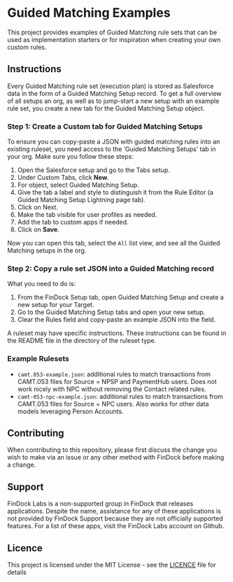 # Guided Matching Examples
This project provides examples of Guided Matching rule sets that can be used as implementation starters or for inspiration when creating your own custom rules.

## Instructions
Every Guided Matching rule set (execution plan) is stored as Salesforce data in the form of a Guided Matching Setup record. To get a full overview of all setups an org, as well as to jump-start a new setup with an example rule set, you create a new tab for the Guided Matching Setup object.

### Step 1: Create a Custom tab for Guided Matching Setups
To ensure you can copy-paste a JSON with guided matching rules into an existing ruleset, you need access to the ‘Guided Matching Setups’ tab in your org. Make sure you follow these steps:

1. Open the Salesforce setup and go to the Tabs setup.
2. Under Custom Tabs, click **New**.
3. For object, select Guided Matching Setup.
4. Give the tab a label and style to distinguish it from the Rule Editor (a Guided Matching Setup Lightning page tab).
5. Click on Next.
6. Make the tab visible for user profiles as needed.
7. Add the tab to custom apps if needed.
8. Click on **Save**.

Now you can open this tab, select the `All` list view, and see all the Guided Matching setups in the org.  

### Step 2: Copy a rule set JSON into a Guided Matching record

What you need to do is:
1. From the FinDock Setup tab, open Guided Matching Setup and create a new setup for your Target.
2. Go to the Guided Matching Setup tabs and open your new setup.
3. Clear the Rules field and copy-paste an example JSON into the field.

A ruleset may have specific instructions. These instructions can be found in the README file in the directory of the ruleset type.

### Example Rulesets
- `camt.053-example.json`: additional rules to match transactions from CAMT.053 files for Source = NPSP and PaymentHub users. Does not work nicely with NPC without removing the Contact related rules.
- `camt-053-npc-example.json`: additional rules to match transactions from CAMT.053 files for Source = NPC users. Also works for other data models leveraging Person Accounts.

## Contributing

When contributing to this repository, please first discuss the change you wish to make via an issue or any other method with FinDock before making a change.

## Support

FinDock Labs is a non-supported group in FinDock that releases applications. Despite the name, assistance for any of these applications is not provided by FinDock Support because they are not officially supported features. For a list of these apps, visit the FinDock Labs account on Github. 

## Licence

This project is licensed under the MIT License - see the [LICENCE](/LICENSE) file for details